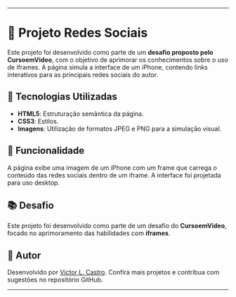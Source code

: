 
---

# 📱 Projeto Redes Sociais

Este projeto foi desenvolvido como parte de um **desafio proposto pelo CursoemVideo**, com o objetivo de aprimorar os conhecimentos sobre o uso de iframes. A página simula a interface de um iPhone, contendo links interativos para as principais redes sociais do autor.

## 🚀 Tecnologias Utilizadas

- **HTML5**: Estruturação semântica da página.
- **CSS3**: Estilos.
- **Imagens**: Utilização de formatos JPEG e PNG para a simulação visual.

## 🎨 Funcionalidade

A página exibe uma imagem de um iPhone com um frame que carrega o conteúdo das redes sociais dentro de um iframe. A interface foi projetada para uso desktop.

## 📚 Desafio

Este projeto foi desenvolvido como parte de um desafio do **CursoemVideo**, focado no aprimoramento das habilidades com **iframes**.

## 👤 Autor

Desenvolvido por [Victor L. Castro](https://github.com/victorlcastro-dsa). Confira mais projetos e contribua com sugestões no repositório GitHub.

---
